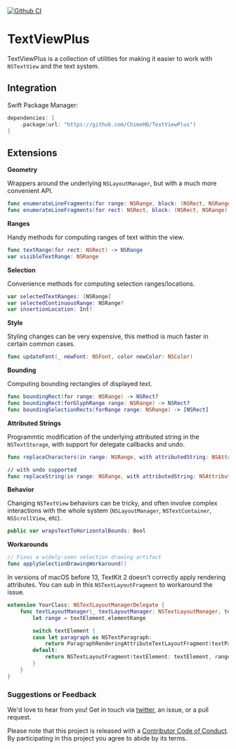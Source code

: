 [![Github CI](https://github.com/ChimeHQ/TextViewPlus/workflows/CI/badge.svg)](https://github.com/ChimeHQ/TextViewPlus/actions)

# TextViewPlus

TextViewPlus is a collection of utilities for making it easier to work with `NSTextView` and the text system.

## Integration

Swift Package Manager:

```swift
dependencies: [
    .package(url: "https://github.com/ChimeHQ/TextViewPlus")
]
```

## Extensions

**Geometry**

Wrappers around the underlying `NSLayoutManager`, but with a much more convenient API.

```swift
func enumerateLineFragments(for range: NSRange, block: (NSRect, NSRange) -> Void)
func enumerateLineFragments(for rect: NSRect, block: (NSRect, NSRange) -> Void)
```

**Ranges**

Handy methods for computing ranges of text within the view.

```swift
func textRange(for rect: NSRect) -> NSRange
var visibleTextRange: NSRange
```

**Selection**

Convenience methods for computing selection ranges/locations.

```swift
var selectedTextRanges: [NSRange]
var selectedContinuousRange: NSRange?
var insertionLocation: Int?
```

**Style**

Styling changes can be very expensive, this method is much faster in certain common cases.

```swift
func updateFont(_ newFont: NSFont, color newColor: NSColor)
```

**Bounding**

Computing bounding rectangles of displayed text.

```swift
func boundingRect(for range: NSRange) -> NSRect?
func boundingRect(forGlyphRange range: NSRange) -> NSRect?
func boundingSelectionRects(forRange range: NSRange) -> [NSRect]
```

**Attributed Strings**

Programmtic modification of the underlying attributed string in the `NSTextStorage`, with support for delegate callbacks and undo.

```swift
func replaceCharacters(in range: NSRange, with attributedString: NSAttributedString)

// with undo supported
func replaceString(in range: NSRange, with attributedString: NSAttributedString)
```

**Behavior**

Changing `NSTextView` behaviors can be tricky, and often involve complex interactions with the whole system (`NSLayoutManager`, `NSTextContainer`, `NSScrollView`, etc).

```swift
public var wrapsTextToHorizontalBounds: Bool
```

**Workarounds**

```swift
// Fixes a widely-seen selection drawing artifact
func applySelectionDrawingWorkaround()
```

In versions of macOS before 13, TextKit 2 doesn't correctly apply rendering attributes. You can sub in this `NSTextLayoutFragment` to workaround the issue.

```swift
extension YourClass: NSTextLayoutManagerDelegate {
    func textLayoutManager(_ textLayoutManager: NSTextLayoutManager, textLayoutFragmentFor location: NSTextLocation, in textElement: NSTextElement) -> NSTextLayoutFragment {
        let range = textElement.elementRange

        switch textElement {
        case let paragraph as NSTextParagraph:
            return ParagraphRenderingAttributeTextLayoutFragment(textParagraph: paragraph, range: range)
        default:
            return NSTextLayoutFragment(textElement: textElement, range: range)
        }
    }
}
```

### Suggestions or Feedback

We'd love to hear from you! Get in touch via [twitter](https://twitter.com/chimehq), an issue, or a pull request.

Please note that this project is released with a [Contributor Code of Conduct](CODE_OF_CONDUCT.md). By participating in this project you agree to abide by its terms.
